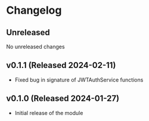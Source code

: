 # Changelog

## Unreleased

No unreleased changes

## v0.1.1 (Released 2024-02-11)

* Fixed bug in signature of JWTAuthService functions

## v0.1.0 (Released 2024-01-27)

* Initial release of the module
